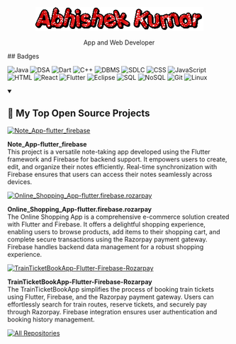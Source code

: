 <div align="center">
  <img src="text.gif" alt="Open In Animation">
  <p>App and Web Developer</p>
</div>
## Badges

![Java](https://img.shields.io/badge/Java-007396?style=for-the-badge&logo=java&logoColor=white)
![DSA](https://img.shields.io/badge/DSA-FF4500?style=for-the-badge&color=FF4500)
![Dart](https://img.shields.io/badge/Dart-0175C2?style=for-the-badge&logo=dart&logoColor=white)
![C++](https://img.shields.io/badge/C++-00599C?style=for-the-badge&logo=c%2B%2B&logoColor=white)
![DBMS](https://img.shields.io/badge/DBMS-FF6F61?style=for-the-badge&color=FF6F61)
![SDLC](https://img.shields.io/badge/SDLC-6CBAD9?style=for-the-badge&color=6CBAD9)
![CSS](https://img.shields.io/badge/CSS-1572B6?style=for-the-badge&logo=css3&logoColor=white)
![JavaScript](https://img.shields.io/badge/JavaScript-F7DF1E?style=for-the-badge&logo=javascript&logoColor=black)
![HTML](https://img.shields.io/badge/HTML-E34F26?style=for-the-badge&logo=html5&logoColor=white)
![React](https://img.shields.io/badge/React-61DAFB?style=for-the-badge&logo=react&logoColor=white)
![Flutter](https://img.shields.io/badge/Flutter-02569B?style=for-the-badge&logo=flutter&logoColor=white)
![Eclipse](https://img.shields.io/badge/Eclipse-2C2255?style=for-the-badge&logo=eclipse&logoColor=white)
![SQL](https://img.shields.io/badge/SQL-003B57?style=for-the-badge&logo=postgresql&logoColor=white)
![NoSQL](https://img.shields.io/badge/NoSQL-4DB33D?style=for-the-badge&color=4DB33D)
![Git](https://img.shields.io/badge/Git-F05032?style=for-the-badge&logo=git&logoColor=white)
![Linux](https://img.shields.io/badge/Linux-3333CC?style=for-the-badge&logo=linux&logoColor=white)



<details open>
  <summary><h2>📘 My Top Open Source Projects</h2></summary>

  <p align="left">
    <a href="https://github.com/ABHISHEKKUMAR89207/Note_App-flutter_firebase"><img width="278" src="https://github-readme-stats.vercel.app/api/pin/?username=ABHISHEKKUMAR89207&repo=Note_App-flutter_firebase&theme=react&bg_color=1F222E&title_color=F85D7F&hide_border=true&icon_color=F8D866&show_icons=false" alt="Note_App-flutter_firebase"></a>
    <p>
      <strong>Note_App-flutter_firebase</strong>
      <br>
      This project is a versatile note-taking app developed using the Flutter framework and Firebase for backend support. It empowers users to create, edit, and organize their notes efficiently. Real-time synchronization with Firebase ensures that users can access their notes seamlessly across devices.
    </p>
    <a href="https://github.com/ABHISHEKKUMAR89207/Online_Shopping_App-flutter.firebase.rozarpay"><img width="278" src="https://github-readme-stats.vercel.app/api/pin/?username=ABHISHEKKUMAR89207&repo=Online_Shopping_App-flutter.firebase.rozarpay&theme=react&bg_color=1F222E&title_color=F85D7F&hide_border=true&icon_color=F8D866&show_icons=false" alt="Online_Shopping_App-flutter.firebase.rozarpay"></a>
    <p>
      <strong>Online_Shopping_App-flutter.firebase.rozarpay</strong>
      <br>
      The Online Shopping App is a comprehensive e-commerce solution created with Flutter and Firebase. It offers a delightful shopping experience, enabling users to browse products, add items to their shopping cart, and complete secure transactions using the Razorpay payment gateway. Firebase handles backend data management for a robust shopping experience.
    </p>
    <a href="https://github.com/ABHISHEKKUMAR89207/TrainTicketBookApp-Flutter-Firebase-Rozarpay"><img width="278" src="https://github-readme-stats.vercel.app/api/pin/?username=ABHISHEKKUMAR89207&repo=TrainTicketBookApp-Flutter-Firebase-Rozarpay&theme=react&bg_color=1F222E&title_color=F85D7F&hide_border=true&icon_color=F8D866&show_icons=false" alt="TrainTicketBookApp-Flutter-Firebase-Rozarpay"></a>
    <p>
      <strong>TrainTicketBookApp-Flutter-Firebase-Rozarpay</strong>
      <br>
      The TrainTicketBookApp simplifies the process of booking train tickets using Flutter, Firebase, and the Razorpay payment gateway. Users can effortlessly search for train routes, reserve tickets, and securely pay through Razorpay. Firebase integration ensures user authentication and booking history management.
    </p>
    <!-- Add more project cards as needed -->
  </p>

  <a href="https://github.com/ABHISHEKKUMAR89207?tab=repositories&sort=stargazers"><img alt="All Repositories" title="All Repositories" src="https://custom-icon-badges.demolab.com/badge/-Click%20Here%20For%20All%20My%20Repos-1F222E?style=for-the-badge&logoColor=white&logo=repo"/></a>
</details>
